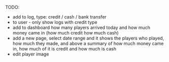 TODO:

- add to log, type: credit / cash / bank transfer
- to user - only show logs with credit type
- add to dashboard how many players arrived today and how much money came in (how much credit how much cash)
- add a new page, select date range and it shows the players who played, how much they made, and above a summary of how much money came in, how much of it is credit and how much is cash
- edit player image
